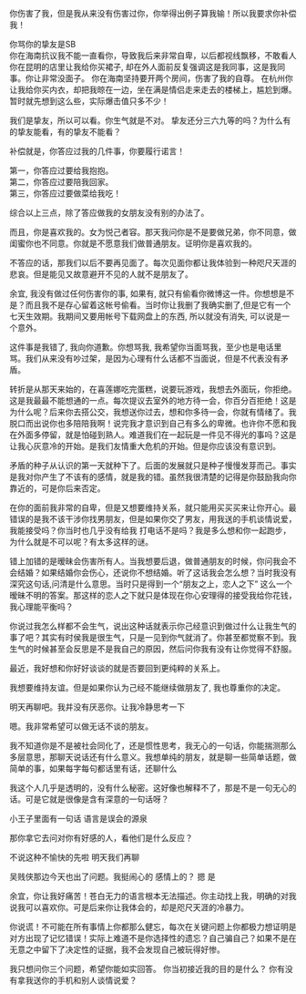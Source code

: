 



你伤害了我，但是我从来没有伤害过你，你举得出例子算我输！所以我要求你补偿我！



你骂你的挚友是SB   
你在海南抗议我不能一直看你，导致我后来非常自卑，以后都视线飘移，不敢看人
你在昆明的店里让我给你买裙子, 却在外人面前反复强调这是我同事，这是我同事。你让非常没面子。
你在海南坚持要开两个房间，伤害了我的自尊。
在杭州你让我给你买内衣，却把我晾在一边，坐在满是情侣走来走去的楼梯上，尴尬到爆。
暂时就先想到这么些，实际爆击值只多不少！  



我们是挚友，所以可以看。你生气就是不对。
挚友还分三六九等的吗？为什么有的挚友能看，有的挚友不能看？


补偿就是，你答应过我的几件事，你要履行诺言！

第一，你答应过要给我抱抱。  
第二，你答应过要陪我回家。  
第三，你答应过要做菜给我吃！  

综合以上三点，除了答应做我的女朋友没有别的办法了。 

而且，你是喜欢我的。女为悦己者容。那天我问你是不是要做兄弟，你不同意，做闺蜜你也不同意。你就是不愿意我们做普通朋友。证明你是喜欢我的。


不答应的话，那我们以后不要再见面了。每次见面你都让我体验到一种咫尺天涯的悲哀。但是能见又故意避开不见的人就不是朋友了。  





余宜, 我没有做过任何伤害你的事, 如果有, 就只有偷看你微博这一件。你想想是不是？而且我不是存心留着这帐号偷看。当时你让我删了我确实删了,但是它有一个七天生效期。我期间又要用帐号下载网盘上的东西, 所以就没有消失, 可以说是一个意外。

这件事是我错了, 我向你道歉。你想骂我, 我希望你当面骂我，至少也是电话里骂。我们从来没有吵过架，是因为心理有什么话都不当面说，但是不代表没有矛盾。

转折是从那天来始的，在喜莲娜吃完蛋糕，说要玩游戏，我想去外面玩，你拒绝。这是我最最不能想通的一点。每次提议去室外的地方待一会，你百分百拒绝！这是为什么呢？后来你去搭公交，我想送你过去，想和你多待一会，你就有情绪了。我脱口而出说你也多陪陪我啊！说完我才意识到自己有多么的卑微。也许你不愿和我在外面多停留，就是怕碰到熟人。难道我们在一起玩是一件见不得光的事吗？这是让我心灰意冷的开始。是我们友情重大危机的开始。但是你应该没有意识到。

矛盾的种子从认识的第一天就种下了。后面的发展就只是种子慢慢发芽而己。事实是我对你产生了不该有的感情，就是我的错。虽然我很清楚的记得是你鼓励我向你靠近的，可是你后来否定。

在你的面前我非常的自卑，但是又想要维持关系，就只能用买买买来让你开心。最错误的是我不该干涉你找男朋友，但是如果你交了男友，用我送的手机谈情说爱，我能接受吗？你当时也几乎没有给我
打电话不是吗？我是多么想和你一起跑步，为什么就是不可以呢？有太多这样的谜。


错上加错的是暧昧会伤害所有人。当我想要后退，做普通朋友的时候，你问我会不会结婚？如果结婚你会伤心，还说你不想结婚。听了这话我会怎么想？当时我没有深究这句话,问清是什么意思。当时只是得到一个“朋友之上，恋人之下” 这么一个暧昧不明的答案。那这样的恋人之下就只是体现在你心安理得的接受我给你花钱，我心理能平衡吗？

你说过我怎么样都不会生气，说出这种话就表示你己经意识到做过什么让我生气的事了吧？其实有时侯我是很生气，只是一见到你气就消了。你甚至都觉察不到。我生气的时候甚至会反思是不是我自己的原因，然后问你我有没有让你觉得不舒服。

最近，我好想和你好好谈谈的就是否要回到更纯粹的关系上。


我想要维持友谊。但是如果你认为己经不能继续做朋友了, 我也尊重你的决定。


 明天再聊吧。我并没有厌恶你。让我冷静思考一下

嗯。我非常希望可以做无话不谈的朋友。


我不知道你是不是被社会同化了，还是惯性思考，我无心的一句话，你能揣测那么多层意思，那聊天说话还有什么意义。我想单纯的朋友，就是聊一些简单话题，做简单的事，如果每字每句都话里有话，还聊什么


我这个人几乎是透明的，没有什么秘密。这好像也解释不了，那是不是一句无心的话。可是它就是很像是含有深意的一句话呀？

小王子里面有一句话  语言是误会的源泉


那你拿它去问对你有好感的人，看他们是什么反应？

不说这种不愉快的先啦
明天我们再聊

吴贱侠那边今天也出了问题。我挺闹心的
感情上的？
摁 是



余宜，你让我好痛苦！苍白无力的语言根本无法描述。你主动找上我，明确的对我说我可以喜欢你。可是后来你让我体会的，却是咫尺天涯的冷暴力。


你说谎！不可能在所有事情上你都那么健忘，每次在关键问题上你都极力想证明是对方出现了记忆错误！实际上难道不是你选择性的遗忘？自己骗自己？如果不是在无意之中留下了决定性的证据，我不会发现自己被玩得好惨。


我只想问你三个问题，希望你能如实回答。
你当初接近我的目的是什么？
你有没有拿我送你的手机和别人谈情说爱？



